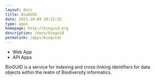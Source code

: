 ```yaml
---
layout: docs
title: BioGUID
date: 2015-10-09 10:12:32
type: apps
homepage: http://bioguid.org
description: /docs/bioguid
permalink: /apps/bioguid/
---
```

<div class="note application">
  <ul>
    <li>Web App</li>
    <li>API Apps</li>
  </ul>
  <p>BioGUID is a service for indexing and cross-linking identifiers for data objects within the realm of Biodiversity informatics.</p>
</div>
